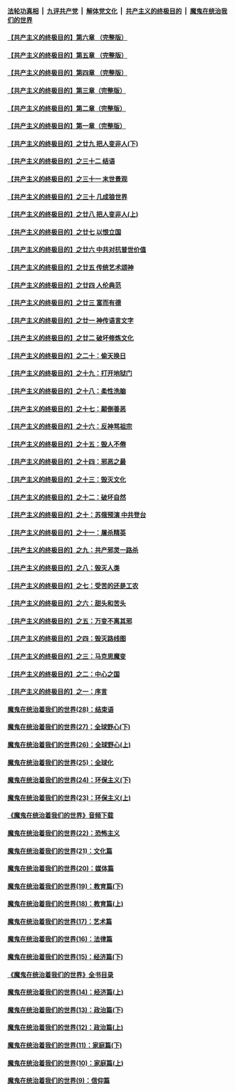

####  [法轮功真相](../../../../basic/blob/master/README.md?t=06300631) &nbsp;|&nbsp; [九评共产党](../../../../9ping.md/blob/master/README.md?t=06300631) &nbsp;|&nbsp; [解体党文化](../../../../jtdwh.md/blob/master/README.md?t=06300631)  &nbsp;|&nbsp; [共产主义的终极目的](../../../../gczydzjmd.md/blob/master/README.md?t=06300631) &nbsp;|&nbsp; [魔鬼在统治我们的世界](../../../../mgztzwmdsj.md/blob/master/README.md?t=06300631) 

#### [【共产主义的终极目的】第六章 （完整版）](../pages/nsc422/n11428913.md?t=06300631) 

#### [【共产主义的终极目的】第五章 （完整版）](../pages/nsc422/n11428912.md?t=06300631) 

#### [【共产主义的终极目的】第四章 （完整版）](../pages/nsc422/n11428907.md?t=06300631) 

#### [【共产主义的终极目的】第三章（完整版）](../pages/nsc422/n11428848.md?t=06300631) 

#### [【共产主义的终极目的】第二章（完整版）](../pages/nsc422/n11428831.md?t=06300631) 

#### [【共产主义的终极目的】第一章（完整版）](../pages/nsc422/n11417651.md?t=06300631) 

#### [【共产主义的终极目的】之廿九 把人变非人(下)](../pages/nsc422/n11344140.md?t=06300631) 

#### [【共产主义的终极目的】之三十二 结语](../pages/nsc422/n11360535.md?t=06300631) 

#### [【共产主义的终极目的】之三十一 末世景观](../pages/nsc422/n11351129.md?t=06300631) 

#### [【共产主义的终极目的】之三十 几成狼世界](../pages/nsc422/n11348280.md?t=06300631) 

#### [【共产主义的终极目的】之廿八 把人变非人(上)](../pages/nsc422/n11340492.md?t=06300631) 

#### [【共产主义的终极目的】之廿七 以恨立国](../pages/nsc422/n11336944.md?t=06300631) 

#### [【共产主义的终极目的】之廿六 中共对抗普世价值](../pages/nsc422/n11324785.md?t=06300631) 

#### [【共产主义的终极目的】之廿五 传统艺术颂神](../pages/nsc422/n11296396.md?t=06300631) 

#### [【共产主义的终极目的】之廿四 人伦典范](../pages/nsc422/n11296397.md?t=06300631) 

#### [【共产主义的终极目的】之廿三 富而有德](../pages/nsc422/n11283598.md?t=06300631) 

#### [【共产主义的终极目的】之廿一 神传语言文字](../pages/nsc422/n11263265.md?t=06300631) 

#### [【共产主义的终极目的】之廿二 破坏修炼文化](../pages/nsc422/n11245728.md?t=06300631) 

#### [【共产主义的终极目的】之二十：偷天换日](../pages/nsc422/n11238846.md?t=06300631) 

#### [【共产主义的终极目的】之十九：打开地狱门](../pages/nsc422/n11206376.md?t=06300631) 

#### [【共产主义的终极目的】之十八：柔性洗脑](../pages/nsc422/n11199994.md?t=06300631) 

#### [【共产主义的终极目的】之十七：颠倒善恶](../pages/nsc422/n11179782.md?t=06300631) 

#### [【共产主义的终极目的】之十六：反神骂祖宗](../pages/nsc422/n11166798.md?t=06300631) 

#### [【共产主义的终极目的】之十五：毁人不倦](../pages/nsc422/n11166792.md?t=06300631) 

#### [【共产主义的终极目的】之十四：邪恶之最](../pages/nsc422/n11150249.md?t=06300631) 

#### [【共产主义的终极目的】之十三：毁灭文化](../pages/nsc422/n11135227.md?t=06300631) 

#### [【共产主义的终极目的】之十二：破坏自然](../pages/nsc422/n11135214.md?t=06300631) 

#### [【共产主义的终极目的】之十：苏俄预演 中共登台](../pages/nsc422/n11118424.md?t=06300631) 

#### [【共产主义的终极目的】之十一：屠杀精英](../pages/nsc422/n11118442.md?t=06300631) 

#### [【共产主义的终极目的】之九：共产邪灵一路杀](../pages/nsc422/n11114139.md?t=06300631) 

#### [【共产主义的终极目的】之八：毁灭人类](../pages/nsc422/n11108503.md?t=06300631) 

#### [【共产主义的终极目的】之七：受苦的还是工农](../pages/nsc422/n11101809.md?t=06300631) 

#### [【共产主义的终极目的】之六：甜头和苦头](../pages/nsc422/n11096971.md?t=06300631) 

#### [【共产主义的终极目的】之五：万变不离其邪](../pages/nsc422/n11091285.md?t=06300631) 

#### [【共产主义的终极目的】之四：毁灭路线图](../pages/nsc422/n11086284.md?t=06300631) 

#### [【共产主义的终极目的】之三：马克思魔变](../pages/nsc422/n11061941.md?t=06300631) 

#### [【共产主义的终极目的】之二：中心之国](../pages/nsc422/n11047728.md?t=06300631) 

#### [【共产主义的终极目的】之一：序言](../pages/nsc422/n11086077.md?t=06300631) 

#### [魔鬼在统治着我们的世界(28)：结束语](../pages/nsc422/n10936246.md?t=06300631) 

#### [魔鬼在统治着我们的世界(27)：全球野心(下)](../pages/nsc422/n10928319.md?t=06300631) 

#### [魔鬼在统治着我们的世界(26)：全球野心(上)](../pages/nsc422/n10900318.md?t=06300631) 

#### [魔鬼在统治着我们的世界(25)：全球化](../pages/nsc422/n10788205.md?t=06300631) 

#### [魔鬼在统治着我们的世界(24)：环保主义(下)](../pages/nsc422/n10695307.md?t=06300631) 

#### [魔鬼在统治着我们的世界(23)：环保主义(上)](../pages/nsc422/n10688613.md?t=06300631) 

#### [《魔鬼在统治着我们的世界》音频下载](../pages/nsc422/n10635553.md?t=06300631) 

#### [魔鬼在统治着我们的世界(22)：恐怖主义](../pages/nsc422/n10614727.md?t=06300631) 

#### [魔鬼在统治着我们的世界(21)：文化篇](../pages/nsc422/n10597706.md?t=06300631) 

#### [魔鬼在统治着我们的世界(20)：媒体篇](../pages/nsc422/n10586579.md?t=06300631) 

#### [魔鬼在统治着我们的世界(19)：教育篇(下)](../pages/nsc422/n10564808.md?t=06300631) 

#### [魔鬼在统治着我们的世界(18)：教育篇(上)](../pages/nsc422/n10526970.md?t=06300631) 

#### [魔鬼在统治着我们的世界(17)：艺术篇](../pages/nsc422/n10499093.md?t=06300631) 

#### [魔鬼在统治着我们的世界(16)：法律篇](../pages/nsc422/n10485969.md?t=06300631) 

#### [魔鬼在统治着我们的世界(15)：经济篇(下)](../pages/nsc422/n10469975.md?t=06300631) 

#### [《魔鬼在统治着我们的世界》全书目录](../pages/nsc422/n10464261.md?t=06300631) 

#### [魔鬼在统治着我们的世界(14)：经济篇(上)](../pages/nsc422/n10457370.md?t=06300631) 

#### [魔鬼在统治着我们的世界(13)：政治篇(下)](../pages/nsc422/n10448270.md?t=06300631) 

#### [魔鬼在统治着我们的世界(12)：政治篇(上)](../pages/nsc422/n10444576.md?t=06300631) 

#### [魔鬼在统治着我们的世界(11)：家庭篇(下)](../pages/nsc422/n10440961.md?t=06300631) 

#### [魔鬼在统治着我们的世界(10)：家庭篇(上)](../pages/nsc422/n10435448.md?t=06300631) 

#### [魔鬼在统治着我们的世界(9)：信仰篇](../pages/nsc422/n10432159.md?t=06300631) 


